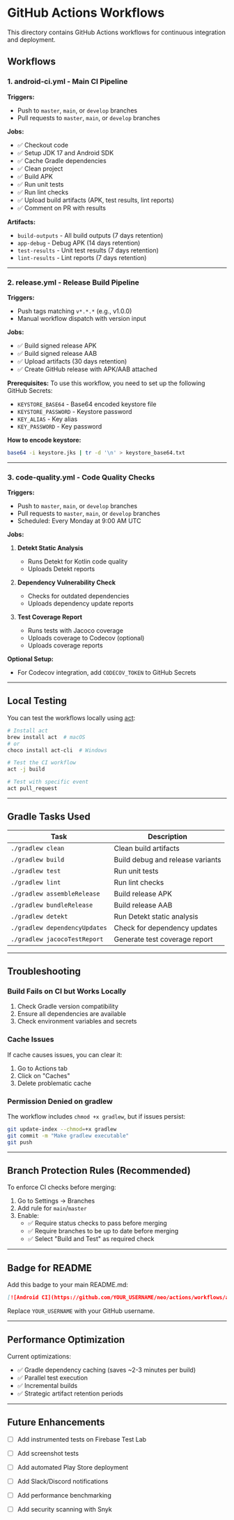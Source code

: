 # GitHub Actions Workflows

This directory contains GitHub Actions workflows for continuous integration and deployment.

## Workflows

### 1. **android-ci.yml** - Main CI Pipeline
**Triggers:**
- Push to `master`, `main`, or `develop` branches
- Pull requests to `master`, `main`, or `develop` branches

**Jobs:**
- ✅ Checkout code
- ✅ Setup JDK 17 and Android SDK
- ✅ Cache Gradle dependencies
- ✅ Clean project
- ✅ Build APK
- ✅ Run unit tests
- ✅ Run lint checks
- ✅ Upload build artifacts (APK, test results, lint reports)
- ✅ Comment on PR with results

**Artifacts:**
- `build-outputs` - All build outputs (7 days retention)
- `app-debug` - Debug APK (14 days retention)
- `test-results` - Unit test results (7 days retention)
- `lint-results` - Lint reports (7 days retention)

---

### 2. **release.yml** - Release Build Pipeline
**Triggers:**
- Push tags matching `v*.*.*` (e.g., v1.0.0)
- Manual workflow dispatch with version input

**Jobs:**
- ✅ Build signed release APK
- ✅ Build signed release AAB
- ✅ Upload artifacts (30 days retention)
- ✅ Create GitHub release with APK/AAB attached

**Prerequisites:**
To use this workflow, you need to set up the following GitHub Secrets:
- `KEYSTORE_BASE64` - Base64 encoded keystore file
- `KEYSTORE_PASSWORD` - Keystore password
- `KEY_ALIAS` - Key alias
- `KEY_PASSWORD` - Key password

**How to encode keystore:**
```bash
base64 -i keystore.jks | tr -d '\n' > keystore_base64.txt
```

---

### 3. **code-quality.yml** - Code Quality Checks
**Triggers:**
- Push to `master`, `main`, or `develop` branches
- Pull requests to `master`, `main`, or `develop` branches
- Scheduled: Every Monday at 9:00 AM UTC

**Jobs:**
1. **Detekt Static Analysis**
   - Runs Detekt for Kotlin code quality
   - Uploads Detekt reports

2. **Dependency Vulnerability Check**
   - Checks for outdated dependencies
   - Uploads dependency update reports

3. **Test Coverage Report**
   - Runs tests with Jacoco coverage
   - Uploads coverage to Codecov (optional)
   - Uploads coverage reports

**Optional Setup:**
- For Codecov integration, add `CODECOV_TOKEN` to GitHub Secrets

---

## Local Testing

You can test the workflows locally using [act](https://github.com/nektos/act):

```bash
# Install act
brew install act  # macOS
# or
choco install act-cli  # Windows

# Test the CI workflow
act -j build

# Test with specific event
act pull_request
```

---

## Gradle Tasks Used

| Task | Description |
|------|-------------|
| `./gradlew clean` | Clean build artifacts |
| `./gradlew build` | Build debug and release variants |
| `./gradlew test` | Run unit tests |
| `./gradlew lint` | Run lint checks |
| `./gradlew assembleRelease` | Build release APK |
| `./gradlew bundleRelease` | Build release AAB |
| `./gradlew detekt` | Run Detekt static analysis |
| `./gradlew dependencyUpdates` | Check for dependency updates |
| `./gradlew jacocoTestReport` | Generate test coverage report |

---

## Troubleshooting

### Build Fails on CI but Works Locally
1. Check Gradle version compatibility
2. Ensure all dependencies are available
3. Check environment variables and secrets

### Cache Issues
If cache causes issues, you can clear it:
1. Go to Actions tab
2. Click on "Caches"
3. Delete problematic cache

### Permission Denied on gradlew
The workflow includes `chmod +x gradlew`, but if issues persist:
```bash
git update-index --chmod=+x gradlew
git commit -m "Make gradlew executable"
git push
```

---

## Branch Protection Rules (Recommended)

To enforce CI checks before merging:

1. Go to Settings → Branches
2. Add rule for `main`/`master`
3. Enable:
   - ✅ Require status checks to pass before merging
   - ✅ Require branches to be up to date before merging
   - ✅ Select "Build and Test" as required check

---

## Badge for README

Add this badge to your main README.md:

```markdown
[![Android CI](https://github.com/YOUR_USERNAME/neo/actions/workflows/android-ci.yml/badge.svg)](https://github.com/YOUR_USERNAME/neo/actions/workflows/android-ci.yml)
```

Replace `YOUR_USERNAME` with your GitHub username.

---

## Performance Optimization

Current optimizations:
- ✅ Gradle dependency caching (saves ~2-3 minutes per build)
- ✅ Parallel test execution
- ✅ Incremental builds
- ✅ Strategic artifact retention periods

---

## Future Enhancements

- [ ] Add instrumented tests on Firebase Test Lab
- [ ] Add screenshot tests
- [ ] Add automated Play Store deployment
- [ ] Add Slack/Discord notifications
- [ ] Add performance benchmarking
- [ ] Add security scanning with Snyk

